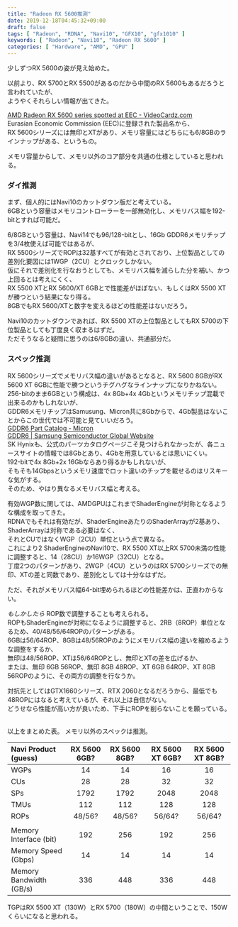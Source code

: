 ```yaml
---
title: "Radeon RX 5600推測"
date: 2019-12-18T04:45:32+09:00
draft: false
tags: [ "Radeon", "RDNA", "Navi10", "GFX10", "gfx1010" ]
keywords: [ "Radeon", "Navi10", "Radeon RX 5600" ]
categories: [ "Hardware", "AMD", "GPU" ]
---
```


少しずつRX 5600の姿が見え始めた。  

以前より、RX 5700とRX 5500があるのだから中間のRX 5600もあるだろうと言われていたが、  
ようやくそれらしい情報が出てきた。  

[AMD Radeon RX 5600 series spotted at EEC - VideoCardz.com](https://videocardz.com/newz/amd-radeon-rx-5600-series-spotted-at-eec)  
Eurasian Economic Commission (EEC)に登録された製品名から、  
RX 5600シリーズには無印とXTがあり、メモリ容量にはどちらにも6/8GBのラインナップがある、というもの。  

メモリ容量からして、メモリ以外のコア部分を共通の仕様としていると思われる。  

### ダイ推測
まず、個人的にはNavi10のカットダウン版だと考えている。  
6GBという容量はメモリコントローラーを一部無効化し、メモリバス幅を192-bitとすれば可能だ。  

6/8GBという容量は、Navi14でも96/128-bitとし、16Gb GDDR6メモリチップを3/4枚使えば可能ではあるが、  
RX 5500シリーズでROPは32基すべてが有効とされており、上位製品としての差別化要因には1WGP（2CU）とクロックしかない。  
仮にそれで差別化を行なおうとしても、メモリバス幅を減らした分を補い、かつ上回るとは考えにくく、  
RX 5500 XTとRX 5600/XT 6GBとで性能差がほぼない、もしくはRX 5500 XTが勝つという結果になり得る。  
8GBでもRX 5600/XTと数字を変えるほどの性能差はないだろう。  

Navi10のカットダウンであれば、RX 5500 XTの上位製品としてもRX 5700の下位製品としても丁度良く収まるはずだ。  
ただそうなると疑問に思うのは6/8GBの違い、共通部分だ。  

### スペック推測

RX 5600シリーズでメモリバス幅の違いがあるとなると、RX 5600 8GBがRX 5600 XT 6GBに性能で勝つというチグハグなラインナップになりかねない。  
256-bitのまま6GBという構成は、4x 8Gb+4x 4Gbというメモリチップ混載で出来るのかもしれないが、  
GDDR6メモリチップはSamusung、Micron共に8Gbからで、4Gb製品はないことからこの世代では不可能と見ていいだろう。  
[GDDR6 Part Catalog - Micron](https://www.micron.com/products/graphics-memory/gddr6/part-catalog)  
[GDDR6 | Samsung Semiconductor Global Website](https://www.samsung.com/semiconductor/dram/gddr6/)  
SK Hynixも、公式のパーツカタログページこそ見つけられなかったが、各ニュースサイトの情報では8Gbとあり、4Gbを用意しているとは思いにくい。  
192-bitで4x 8Gb+2x 16Gbならあり得るかもしれないが、  
そもそも14Gbpsというメモリ速度でロット違いのチップを載せるのはリスキーな気がする。  
そのため、やはり異なるメモリバス幅と考える。  

有効WGP数に関しては、AMDGPUはこれまでShaderEngineが対称となるような構成を取ってきた。  
RDNAでもそれは有効だが、ShaderEngineあたりのShaderArrayが2基あり、ShaderArrayは対称である必要はなく、  
それとCUではなくWGP（2CU）単位という点で異なる。  
これにより2 ShaderEngineのNavi10で、RX 5500 XT以上RX 5700未満の性能に調整すると、14（28CU）か16WGP（32CU）となる。  
丁度2つのパターンがあり、2WGP（4CU）というのはRX 5700シリーズでの無印、XTの差と同数であり、差別化としては十分なはずだ。  

ただ、それがメモリバス幅64-bit埋められるほどの性能差かは、正直わからない。  

*もしかしたら* ROP数で調整することも考えられる。  
ROPもShaderEngineが対称になるように調整すると、2RB（8ROP）単位となるため、40/48/56/64ROPのパターンがある。  
6GBは56/64ROP、8GBは48/56ROPのようにメモリバス幅の違いを縮めるような調整をするか、  
無印は48/56ROP、XTは56/64ROPとし、無印とXTの差を広げるか、  
または、無印 6GB 56ROP、無印 8GB 48ROP、XT 6GB 64ROP、XT 8GB 56ROPのように、その両方の調整を行なうか。  

対抗先としてはGTX1660シリーズ、RTX 2060となるだろうから、最低でも48ROPにはなると考えているが、それ以上は自信がない。  
どうせなら性能が高い方が良いため、下手にROPを削らないことを願っている。  

<br>
以上をまとめた表。  
メモリ以外のスペックは推測。  

| Navi Product (guess) | RX 5600 6GB? | RX 5600 8GB? | RX 5600 XT 6GB? | RX 5600 XT 8GB? |
| :--- | :---: | :---: | :---: | :---: |
| WGPs | 14 | 14 | 16 | 16 |
| CUs | 28 | 28 | 32 | 32 |
| SPs | 1792 | 1792 | 2048 | 2048 |
| TMUs | 112 | 112 | 128 | 128 |
| ROPs | 48/56? | 48/56? | 56/64? | 56/64? |
||
| Memory Interface (bit) | 192 | 256 | 192 | 256 |
| Memory Speed (Gbps) | 14 | 14 | 14 | 14 |
| Memory Bandwidth (GB/s) | 336 | 448 | 336 | 448 |

TGPはRX 5500 XT（130W）とRX 5700（180W）の中間ということで、150Wくらいになると思われる。  

